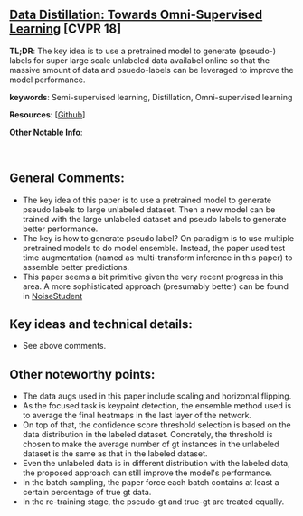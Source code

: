 [Data Distillation: Towards Omni-Supervised Learning](https://arxiv.org/pdf/1712.04440.pdf) [CVPR 18]
---------------	

__TL;DR__: The key idea is to use a pretrained model to generate (pseudo-) labels for super large scale unlabeled data availabel online so that the massive amount of data and psuedo-labels can be leveraged to improve the model performance.

__keywords__: Semi-supervised learning, Distillation, Omni-supervised learning

__Resources__: [[Github](https://github.com/facebookresearch/detectron)] 

__Other Notable Info__: 

<br/>    

General Comments:
------
* The key idea of this paper is to use a pretrained model to generate pseudo labels to large unlabeled dataset. Then
a new model can be trained with the large unlabeled dataset and pseudo labels to generate better performance.
* The key is how to generate pseudo label? On paradigm is to use multiple pretrained models to do model ensemble. Instead,
the paper used test time augmentation (named as multi-transform inference in this paper) to assemble better predictions.
* This paper seems a bit primitive given the very recent progress in this area. A more sophisticated approach (presumably better)
can be found in [NoiseStudent](./noisestudent.md)

Key ideas and technical details:
------
* See above comments.

Other noteworthy points:
------
* The data augs used in this paper include scaling and horizontal flipping. 
* As the focused task is keypoint detection, the ensemble method used is to average the final heatmaps in the last layer of the network. 
* On top of that, the confidence score threshold selection is based on the data distribution in the labeled dataset. Concretely, the threshold is chosen to make the average number of gt instances in the unlabeled dataset is the same as that in the labeled dataset.
* Even the unlabeled data is in different distribution with the labeled data, the proposed approach can still improve the model's performance. 
* In the batch sampling, the paper force each batch contains at least a certain percentage of true gt data.
* In the re-training stage, the pseudo-gt and true-gt are treated equally. 



